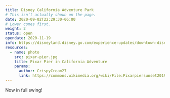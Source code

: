 ```yaml
---
title: Disney California Adventure Park
# This isn’t actually shown on the page.
date: 2020-09-02T22:29:30-06:00
# Lower comes first.
weight: 2
status: open
opendate: 2020-11-19
info: https://disneyland.disney.go.com/experience-updates/downtown-disney/
resources:
  - name: photo
    src: pixar-pier.jpg
    title: Pixar Pier in California Adventure
    params:
      author: CrispyCream27
      link: https://commons.wikimedia.org/wiki/File:Pixarpiersunset2019_(cropped).jpg
---
```

Now in full swing!